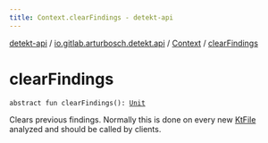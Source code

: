 ```yaml
---
title: Context.clearFindings - detekt-api
---
```


[detekt-api](../../index.html) / [io.gitlab.arturbosch.detekt.api](../index.html) / [Context](index.html) / [clearFindings](./clear-findings.html)

# clearFindings

`abstract fun clearFindings(): `[`Unit`](https://kotlinlang.org/api/latest/jvm/stdlib/kotlin/-unit/index.html)

Clears previous findings.
Normally this is done on every new [KtFile](#) analyzed and should be called by clients.

